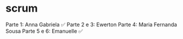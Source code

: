 # scrum

Parte 1: Anna Gabriela ✅
Parte 2 e 3: Ewerton
Parte 4: Maria Fernanda Sousa
Parte 5 e 6: Emanuelle ✅
